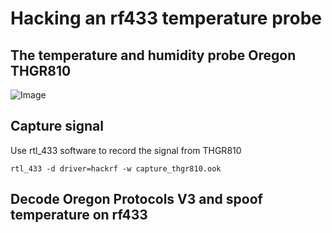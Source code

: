 # Hacking an rf433 temperature probe

## The temperature and humidity probe Oregon THGR810
![Image](https://github.com/user-attachments/assets/4a85eabd-7aa1-44f7-b024-3813c0648c27)

## Capture signal

Use rtl_433 software to record the signal from THGR810
```
rtl_433 -d driver=hackrf -w capture_thgr810.ook
```


## Decode Oregon Protocols V3 and spoof temperature on rf433
